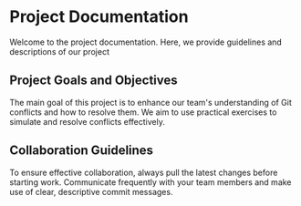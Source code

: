 # Project Documentation
Welcome to the project documentation. Here, we provide guidelines and
descriptions of our project
## Project Goals and Objectives
The main goal of this project is to enhance our team's understanding of Git
conflicts and how to resolve them. We aim to use practical exercises to simulate
and resolve conflicts effectively.
## Collaboration Guidelines
To ensure effective collaboration, always pull the latest changes before starting
work. Communicate frequently with your team members and make use of clear,
descriptive commit messages.